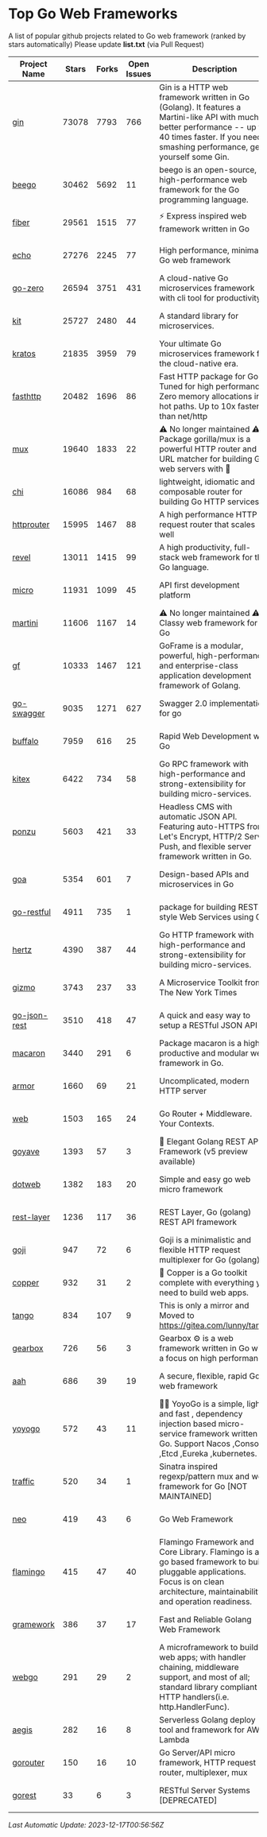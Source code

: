 # Top Go Web Frameworks
A list of popular github projects related to Go web framework (ranked by stars automatically)
Please update **list.txt** (via Pull Request)

| Project Name | Stars | Forks | Open Issues | Description | Last Commit |
| ------------ | ----- | ----- | ----------- | ----------- | ----------- |
| [gin](https://github.com/gin-gonic/gin) | 73078 | 7793 | 766 | Gin is a HTTP web framework written in Go (Golang). It features a Martini-like API with much better performance -- up to 40 times faster. If you need smashing performance, get yourself some Gin. | 2023-12-13 02:28:51 |
| [beego](https://github.com/beego/beego) | 30462 | 5692 | 11 | beego is an open-source, high-performance web framework for the Go programming language. | 2023-12-13 11:58:05 |
| [fiber](https://github.com/gofiber/fiber) | 29561 | 1515 | 77 | ⚡️ Express inspired web framework written in Go | 2023-12-16 10:30:45 |
| [echo](https://github.com/labstack/echo) | 27276 | 2245 | 77 | High performance, minimalist Go web framework | 2023-11-07 13:09:43 |
| [go-zero](https://github.com/zeromicro/go-zero) | 26594 | 3751 | 431 | A cloud-native Go microservices framework with cli tool for productivity. | 2023-12-16 06:49:16 |
| [kit](https://github.com/go-kit/kit) | 25727 | 2480 | 44 | A standard library for microservices. | 2023-05-29 21:23:33 |
| [kratos](https://github.com/go-kratos/kratos) | 21835 | 3959 | 79 | Your ultimate Go microservices framework for the cloud-native era. | 2023-12-16 09:21:43 |
| [fasthttp](https://github.com/valyala/fasthttp) | 20482 | 1696 | 86 | Fast HTTP package for Go. Tuned for high performance. Zero memory allocations in hot paths. Up to 10x faster than net/http | 2023-12-13 05:56:24 |
| [mux](https://github.com/gorilla/mux) | 19640 | 1833 | 22 | ⚠️ No longer maintained ⚠️  Package gorilla/mux is a powerful HTTP router and URL matcher for building Go web servers with 🦍 | 2023-12-07 04:58:53 |
| [chi](https://github.com/go-chi/chi) | 16086 | 984 | 68 | lightweight, idiomatic and composable router for building Go HTTP services | 2023-10-22 00:41:35 |
| [httprouter](https://github.com/julienschmidt/httprouter) | 15995 | 1467 | 88 | A high performance HTTP request router that scales well | 2022-06-03 15:51:59 |
| [revel](https://github.com/revel/revel) | 13011 | 1415 | 99 | A high productivity, full-stack web framework for the Go language. | 2022-04-12 20:53:30 |
| [micro](https://github.com/micro/micro) | 11931 | 1099 | 45 | API first development platform | 2023-07-28 18:28:23 |
| [martini](https://github.com/go-martini/martini) | 11606 | 1167 | 14 | ⚠️ No longer maintained ⚠️  Classy web framework for Go | 2017-01-21 21:58:54 |
| [gf](https://github.com/gogf/gf) | 10333 | 1467 | 121 | GoFrame is a modular, powerful, high-performance and enterprise-class application development framework of Golang.  | 2023-12-15 07:56:08 |
| [go-swagger](https://github.com/go-swagger/go-swagger) | 9035 | 1271 | 627 | Swagger 2.0 implementation for go | 2023-11-27 18:56:08 |
| [buffalo](https://github.com/gobuffalo/buffalo) | 7959 | 616 | 25 | Rapid Web Development w/ Go | 2023-01-26 15:34:17 |
| [kitex](https://github.com/cloudwego/kitex) | 6422 | 734 | 58 | Go RPC framework with high-performance and strong-extensibility for building micro-services. | 2023-12-12 13:57:33 |
| [ponzu](https://github.com/ponzu-cms/ponzu) | 5603 | 421 | 33 | Headless CMS with automatic JSON API. Featuring auto-HTTPS from Let's Encrypt, HTTP/2 Server Push, and flexible server framework written in Go. | 2020-01-02 00:14:32 |
| [goa](https://github.com/goadesign/goa) | 5354 | 601 | 7 | Design-based APIs and microservices in Go | 2023-12-12 07:30:21 |
| [go-restful](https://github.com/emicklei/go-restful) | 4911 | 735 | 1 | package for building REST-style Web Services using Go | 2023-08-19 07:17:29 |
| [hertz](https://github.com/cloudwego/hertz) | 4390 | 387 | 44 | Go HTTP framework with high-performance and strong-extensibility for building micro-services. | 2023-12-07 07:55:35 |
| [gizmo](https://github.com/nytimes/gizmo) | 3743 | 237 | 33 | A Microservice Toolkit from The New York Times | 2021-04-30 15:27:05 |
| [go-json-rest](https://github.com/ant0ine/go-json-rest) | 3510 | 418 | 47 | A quick and easy way to setup a RESTful JSON API | 2017-09-13 04:12:08 |
| [macaron](https://github.com/go-macaron/macaron) | 3440 | 291 | 6 | Package macaron is a high productive and modular web framework in Go. | 2023-12-04 01:41:14 |
| [armor](https://github.com/labstack/armor) | 1660 | 69 | 21 | Uncomplicated, modern HTTP server | 2019-08-03 18:10:09 |
| [web](https://github.com/gocraft/web) | 1503 | 165 | 24 | Go Router + Middleware. Your Contexts. | 2019-02-07 15:06:52 |
| [goyave](https://github.com/go-goyave/goyave) | 1393 | 57 | 3 | 🍐 Elegant Golang REST API Framework (v5 preview available) | 2023-06-09 14:22:05 |
| [dotweb](https://github.com/devfeel/dotweb) | 1382 | 183 | 20 | Simple and easy go web micro framework | 2023-12-13 02:13:17 |
| [rest-layer](https://github.com/rs/rest-layer) | 1236 | 117 | 36 | REST Layer, Go (golang) REST API framework | 2021-09-30 23:58:01 |
| [goji](https://github.com/goji/goji) | 947 | 72 | 6 | Goji is a minimalistic and flexible HTTP request multiplexer for Go (golang) | 2019-01-26 23:58:29 |
| [copper](https://github.com/gocopper/copper) | 932 | 31 | 2 | 🚀‏‏‎    ‎‏‏‎‏‏‎‎‎‎‎‎Copper is a Go toolkit complete with everything you need to build web apps. | 2023-10-06 20:28:24 |
| [tango](https://github.com/lunny/tango) | 834 | 107 | 9 | This is only a mirror and Moved to https://gitea.com/lunny/tango | 2019-05-17 03:31:10 |
| [gearbox](https://github.com/gogearbox/gearbox) | 726 | 56 | 3 | Gearbox :gear: is a web framework written in Go with a focus on high performance | 2022-09-21 00:20:37 |
| [aah](https://github.com/go-aah/aah) | 686 | 39 | 19 | A secure, flexible, rapid Go web framework | 2020-09-02 02:31:20 |
| [yoyogo](https://github.com/yoyofx/yoyogo) | 572 | 43 | 11 | 🦄🌈 YoyoGo is a simple, light and fast , dependency injection based micro-service framework written in Go. Support Nacos ,Consoul ,Etcd ,Eureka ,kubernetes. | 2023-12-14 06:19:54 |
| [traffic](https://github.com/gravityblast/traffic) | 520 | 34 | 1 | Sinatra inspired regexp/pattern mux and web framework for Go [NOT MAINTAINED] | 2015-11-26 21:31:07 |
| [neo](https://github.com/ivpusic/neo) | 419 | 43 | 6 | Go Web Framework | 2017-08-14 23:54:31 |
| [flamingo](https://github.com/i-love-flamingo/flamingo) | 415 | 47 | 40 | Flamingo Framework and Core Library. Flamingo is a go based framework to build pluggable applications. Focus is on clean architecture, maintainability and operation readiness. | 2023-12-14 14:05:47 |
| [gramework](https://github.com/gramework/gramework) | 386 | 37 | 17 | Fast and Reliable Golang Web Framework | 2023-10-27 14:01:05 |
| [webgo](https://github.com/bnkamalesh/webgo) | 291 | 29 | 2 | A microframework to build web apps; with handler chaining, middleware support, and most of all; standard library compliant HTTP handlers(i.e. http.HandlerFunc). | 2023-03-08 16:03:21 |
| [aegis](https://github.com/tmaiaroto/aegis) | 282 | 16 | 8 | Serverless Golang deploy tool and framework for AWS Lambda | 2019-07-28 17:59:41 |
| [gorouter](https://github.com/vardius/gorouter) | 150 | 16 | 10 | Go Server/API micro framework, HTTP request router, multiplexer, mux | 2022-10-28 23:16:55 |
| [gorest](https://github.com/tideland/gorest) | 33 | 6 | 3 | RESTful Server Systems [DEPRECATED] | 2017-11-10 13:00:37 |

*Last Automatic Update: 2023-12-17T00:56:56Z*